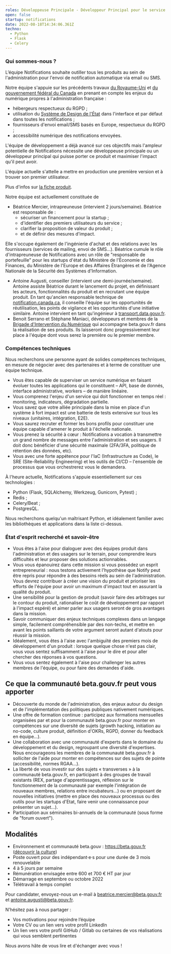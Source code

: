```yaml
---
roles: Développeuse Principale - Développeur Principal pour le service Notifications
open: false
startup: notifications
date: 2022-08-18T14:34:06.361Z
techno:
  - Python
  - Flask
  - Celery
---
```


### Qui sommes-nous ?

L’équipe Notifications souhaite outiller tous les produits au sein de l'administration pour l'envoi de notification automatique via email ou SMS.

Notre équipe s'appuie sur les précédents travaux [du Royaume-Uni](https://www.notifications.service.gov.uk) et [du gouvernement fédéral du Canada](https://notification.canada.ca) en prenant en compte les enjeux du numérique propres à l'administration  française :

- hébergeurs respectueux du RGPD ;
- utilisation du [Système de Design de l'État](https://www.systeme-de-design.gouv.fr/) dans l'interface et par défaut dans toutes les notifications ;
- fournisseurs d'envoi email/SMS basés en Europe, respectueux du RGPD ;
- accessibilité numérique des notifications envoyées.

L'équipe de développement a déjà avancé sur ces objectifs mais l'ampleur potentielle de Notifications nécessite une développeuse principale ou un développeur principal qui puisse porter ce produit et maximiser l'impact qu'il peut avoir.

L'équipe actuelle s'attelle a mettre en production une première version et à trouver son premier utilisateur.

Plus d'infos sur [la fiche produit](https://beta.gouv.fr/startups/notifications.html).

Notre équipe est actuellement constituée de
- Béatrice Mercier, intrapreuneuse (intervient 2 jours/semaine). Béatrice est responsable de :
  - sécuriser un financement pour la startup ;
  - d'identifier des premiers utilisateurs du service ;
  - clarifier la proposition de valeur du produit ;
  - et de définir des mesures d'impact.

 Elle s'occupe également de l'ingénierie d'achat et des relations avec les fournisseurs (services de mailing, envoi de SMS...). Béatrice cumule le rôle d'intrapreuneuse de Notifications avec un rôle de "responsable de portefeuille" pour les startups d'état du Ministère de l'Économie et des Finances, du Ministère de l'Europe et des Affaires Étrangères et de l'Agence Nationale de la Sécurité des Systèmes d'Information.
- Antoine Augusti, conseiller (intervient une demi-journée/semaine). Antoine assiste Béatrice durant le lancement du projet, en définissant les acteurs, fonctionnalités du produit et en recrutant une équipe produit. En tant qu'ancien responsable technique de [notification.canada.ca](https://notification.canada.ca), il conseille l'équipe sur les opportunités de réutilisation, les points de vigilance et les opportunités d'une initiative similaire. Antoine intervient en tant qu'ingénieur à [transport.data.gouv.fr](https://transport.data.gouv.fr).
- Benoit Serrano et Stéphane Maniaci, développeurs et membres de la [Brigade d'Intervention du Numérique](https://beta.gouv.fr/brigade/) qui accompagne beta.gouv.fr dans la réalisation de ses produits. Ils laisseront donc progressivement leur place à l'équipe dont vous serez la première ou le premier membre.

### Compétences techniques

Nous recherchons une personne ayant de solides compétences techniques, en mesure de négocier avec des partenaires et à terme de constituer une équipe technique.

- Vous êtes capable de superviser un service numérique en faisant évoluer toutes les applications qui le constituent – API, base de donnés, interface administrative, workers – de manière linéaire.
- Vous comprenez l'enjeu d'un service qui doit fonctionner en temps réel : monitoring, indicateurs, dégradation partielle.
- Vous savez que votre alliée principale dans la mise en place d'un système à fort impact est une batterie de tests extensive sur tous les niveaux (unitaires, intégration, E2E).
- Vous saurez recruter et former les bons profils pour constituer une équipe capable d'amener le produit à l'échelle nationale.
- Vous prenez la sécurité à cœur : Notifications a vocation à transmettre un grand nombre de messages entre l'administration et ses usagers. Il doit donc bénéficier d'une sécurité maximale (2FA/3FA, politique de rétention des données, etc).
- Vous avec une forte appétence pour l'IaC (Infrastructure as Code), le SRE (Site-Reliability Engineering) et les outils de CI/CD – l'ensemble de processus que vous orchestrerez vous le demandera.

À l'heure actuelle, Notifications s'appuie essentiellement sur ces technologies :

- Python (Flask, SQLAlchemy, Werkzeug, Gunicorn, Pytest) ;
- Redis ;
- Celery/Beat ;
- PostgresQL.

Nous recherchons quelqu'un maîtrisant Python, et idéalement familier avec les bibliothèques et applications dans la liste ci-dessus.

### État d'esprit recherché et savoir-être

- Vous êtes à l'aise pour dialoguer avec des équipes produit dans l'administration et des usagers sur le terrain, pour comprendre leurs difficultés et leur proposer des solutions actionnables.
- Vous vous épanouirez dans cette mission si vous possédez un esprit entrepreneurial : nous testons activement l'hypothèse que Notify peut être repris pour répondre à des besoins réels au sein de l'administration. Vous devrez contribuer à créer une vision du produit et prioriser les efforts de l'équipe pour avoir un maximum d'impact tout en assurant la qualité du produit.
- Une sensibilité pour la gestion de produit (savoir faire des arbitrages sur le contour du produit, rationaliser le coût de développement par rapport à l'impact espéré) et aimer parler aux usagers seront de gros avantages dans la mission.
- Savoir communiquer des enjeux techniques complexes dans un langage simple, facilement compréhensible par des non-techs, et mettre en avant les points saillants de votre argument seront autant d'atouts pour réussir la mission.
- Idéalement, vous êtes à l'aise avec l'ambiguïté des premiers mois de développement d'un produit : lorsque quelque chose n'est pas clair, vous vous sentez suffisamment à l'aise pour le dire et pour aller chercher des réponses à vos questions.
- Vous vous sentez également à l'aise pour challenger les autres membres de l'équipe, ou pour faire des demandes d'aide.

## Ce que la communauté beta.gouv.fr peut vous apporter
- Découverte du monde de l'administration, des enjeux autour du design et de l'implémentation des politiques publiques nativement numériques.
- Une offre de formation continue : participez aux formations mensuelles organisées par et pour la communauté beta.gouv.fr pour monter en compétences sur une diversité de sujets (growth hacking, initiation au no-code, culture produit, définition d'OKRs, RGPD, donner du feedback en équipe…).
- Une collaboration avec une communauté d'experts dans le domaine du développement et du design, regroupant une diversité d'expertises. Nous encourageons les membres de la communauté beta.gouv.fr à solliciter de l'aide pour monter en compétences sur des sujets de pointe (accessibilité, normes RGAA…).
- La liberté de vous investir sur des sujets « transverses » à la communauté beta.gouv.fr, en participant à des groupes de travail existants (REX, partage d'apprentissages, réflexion sur le fonctionnement de la communauté par exemple l'intégration de nouveaux membres, relations entre incubateurs…) ou en proposant de nouvelles initiatives (mettre en place des nouveaux processus ou des outils pour les startups d'Etat, faire venir une connaissance pour présenter un sujet…).
- Participation aux séminaires bi-annuels de la communauté (sous forme de "forum ouvert").

## Modalités
- Environnement et communauté beta.gouv : https://beta.gouv.fr ([découvrir la culture](https://doc.incubateur.net/communaute/travailler-a-beta-gouv/culture))
- Poste ouvert pour des indépendant·e·s pour une durée de 3 mois renouvelable
- 4 à 5 jours par semaine
- Rémunération envisagée entre 600 et 700 € HT par jour
- Démarrage en septembre ou octobre 2022
- Télétravail à temps complet

Pour candidater, envoyez-nous un e-mail à beatrice.mercier@beta.gouv.fr et antoine.augusti@beta.gouv.fr.

N’hésitez pas à nous partager :

- Vos motivations pour rejoindre l’équipe
- Votre CV ou un lien vers votre profil LinkedIn
- Un lien vers votre profil GitHub / Gitlab ou certaines de vos réalisations qui vous semblent pertinentes

Nous avons hâte de vous lire et d'échanger avec vous !
